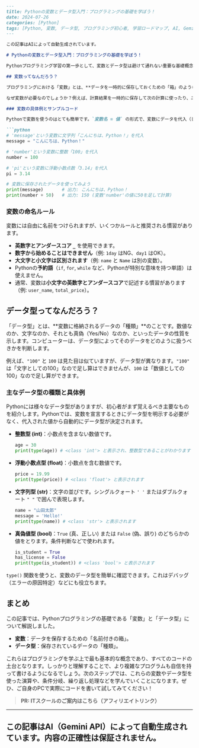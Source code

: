 ```markdown
---
title: Pythonの変数とデータ型入門：プログラミングの基礎を学ぼう！
date: 2024-07-26
categories: [Python]
tags: [Python, 変数, データ型, プログラミング初心者, 学習ロードマップ, AI, Gemini, 自動生成]
---

この記事はAIによって自動生成されています。

# Pythonの変数とデータ型入門：プログラミングの基礎を学ぼう！

Pythonプログラミング学習の第一歩として、変数とデータ型は避けて通れない重要な基礎概念です。これらを理解することは、あなたが書くコードがどのように情報を扱い、どのように動くのかを把握するために不可欠です。この記事では、プログラミング初心者の方でもわかりやすいように、Pythonの変数とデータ型について基礎から丁寧に解説します。

## 変数ってなんだろう？

プログラミングにおける「変数」とは、**データを一時的に保存しておくための「箱」のようなもの**と考えるとイメージしやすいでしょう。この箱には名前（変数名）がついており、後からその名前を使って箱の中のデータを取り出したり、新しいデータに入れ替えたりすることができます。

なぜ変数が必要なのでしょうか？例えば、計算結果を一時的に保存して次の計算に使ったり、ユーザーが入力した名前を表示したりするときに、データを保持しておく場所が必要です。その役割を果たすのが変数です。

### 変数の具体例とサンプルコード

Pythonで変数を使うのはとても簡単です。`変数名 = 値` の形式で、変数にデータを代入（しまうこと）できます。

```python
# 'message'という変数に文字列「こんにちは、Python！」を代入
message = "こんにちは、Python！"

# 'number'という変数に整数「100」を代入
number = 100

# 'pi'という変数に浮動小数点数「3.14」を代入
pi = 3.14

# 変数に保存されたデータを使ってみよう
print(message)       # 出力: こんにちは、Python！
print(number + 50)   # 出力: 150 (変数'number'の値に50を足して計算)
```

### 変数の命名ルール

変数には自由に名前をつけられますが、いくつかルールと推奨される慣習があります。

*   **英数字とアンダースコア `_`** を使用できます。
*   **数字から始めることはできません**（例: `1day` はNG、`day1` はOK）。
*   **大文字と小文字は区別されます**（例: `name` と `Name` は別の変数）。
*   Pythonの**予約語**（`if`, `for`, `while` など、Pythonが特別な意味を持つ単語）は使えません。
*   通常、変数は**小文字の英数字とアンダースコア**で記述する慣習があります（例: `user_name`, `total_price`）。

## データ型ってなんだろう？

「データ型」とは、**変数に格納されるデータの「種類」**のことです。数値なのか、文字なのか、それとも真偽（Yes/No）なのか、といったデータの性質を示します。コンピューターは、データ型によってそのデータをどのように扱うべきかを判断します。

例えば、`"100"` と `100` は見た目は似ていますが、データ型が異なります。`"100"` は「文字としての100」なので足し算はできませんが、`100` は「数値としての100」なので足し算ができます。

### 主なデータ型の種類と具体例

Pythonには様々なデータ型がありますが、初心者がまず覚えるべき主要なものを紹介します。Pythonでは、変数を宣言するときにデータ型を明示する必要がなく、代入された値から自動的にデータ型が決定されます。

*   **整数型 (int)**：小数点を含まない数値です。
    ```python
    age = 30
    print(type(age)) # <class 'int'> と表示され、整数型であることがわかります
    ```
*   **浮動小数点型 (float)**：小数点を含む数値です。
    ```python
    price = 19.99
    print(type(price)) # <class 'float'> と表示されます
    ```
*   **文字列型 (str)**：文字の並びです。シングルクォート `' '` またはダブルクォート `" "` で囲んで表現します。
    ```python
    name = "山田太郎"
    message = 'Hello!'
    print(type(name)) # <class 'str'> と表示されます
    ```
*   **真偽値型 (bool)**：`True` (真、正しい) または `False` (偽、誤り) のどちらかの値をとります。条件判断などで使われます。
    ```python
    is_student = True
    has_license = False
    print(type(is_student)) # <class 'bool'> と表示されます
    ```

`type()` 関数を使うと、変数のデータ型を簡単に確認できます。これはデバッグ（エラーの原因特定）などにも役立ちます。

## まとめ

この記事では、Pythonプログラミングの基礎である「変数」と「データ型」について解説しました。

*   **変数**：データを保存するための「名前付きの箱」。
*   **データ型**：保存されているデータの「種類」。

これらはプログラミングを学ぶ上で最も基本的な概念であり、すべてのコードの土台となります。しっかりと理解することで、より複雑なプログラムも自信を持って書けるようになるでしょう。次のステップでは、これらの変数やデータ型を使った演算や、条件分岐、繰り返し処理などを学んでいくことになります。ぜひ、ご自身のPCで実際にコードを書いて試してみてください！
> **PR: ITスクールのご案内はこちら（アフィリエイトリンク）**

---
この記事はAI（Gemini API）によって自動生成されています。内容の正確性は保証されません。
---
